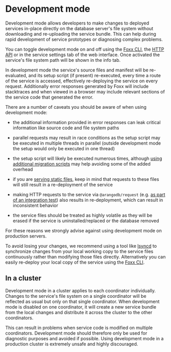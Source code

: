 Development mode
================

Development mode allows developers to make changes to deployed services
in-place directly on the database server's file system without downloading
and re-uploading the service bundle. This can help during rapid development
of service prototypes or diagnosing complex problems.

You can toggle development mode on and off using
the [Foxx CLI](../../Programs/FoxxCLI/README.md),
the [HTTP API](../../../HTTP/Foxx/Miscellaneous.md) or
in the service settings tab of the web interface.
Once activated the service's file system path will be shown in the info tab.

In development mode the service's source files and manifest will be
re-evaluated, and its setup script (if present) re-executed,
every time a route of the service is accessed,
effectively re-deploying the service on every request.
Additionally error responses generated by Foxx will include stacktraces and
when viewed in a browser may include relevant sections of the service code
that generated the error.

There are a number of caveats you should be aware of
when using development mode:

- the additional information provided in error responses can leak
  critical information like source code and file system paths

- parallel requests may result in race conditions as the setup script
  may be executed in multiple threads in parallel
  (outside development mode the setup would only be executed in one thread)

- the setup script will likely be executed numerous times, although
  [using additional migration scripts](Scripts.md#migrations)
  may help avoiding some of the added overhead

- if you are [serving static files](Files.md#serving-files),
  keep in mind that requests to these files will still result in
  a re-deployment of the service

- making HTTP requests to the service via `@arangodb/request`
  (e.g. [as part of an integration test](Testing.md))
  also results in re-deployment, which can result in inconsistent behavior

- the service files should be treated as highly volatile as they will
  be erased if the service is uninstalled/replaced or the database removed

For these reasons we strongly advise against using development mode
on production servers.

To avoid losing your changes, we recommend using a tool like
[lsyncd](https://github.com/axkibe/lsyncd) to synchronize changes from your
local working copy to the service files continuously rather than modifying
those files directly.
Alternatively you can easily re-deploy your local copy of the service using
the [Foxx CLI](../../Programs/FoxxCLI/README.md).

In a cluster
------------

Development mode in a cluster applies to each coordinator individually.
Changes to the service's file system on a single coordinator will be reflected
as usual but only on that single coordinator.
When development mode is disabled on one coordinator,
it will create a new service bundle from the local changes and
distribute it across the cluster to the other coordinators.

This can result in problems when service code is modified
on multiple coordinators. Development mode should therefore only be used
for diagnostic purposes and avoided if possible.
Using development mode in a production cluster
is extremely unsafe and highly discouraged.
